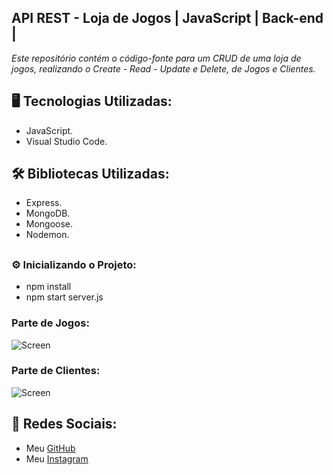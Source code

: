 ## **__API REST - Loja de Jogos | JavaScript | Back-end |__**

<p><em>Este repositório contém o código-fonte para um CRUD de uma loja de jogos, realizando o Create - Read - Update e Delete, de Jogos e Clientes.</em></p>

## <h2>🖥️ Tecnologias Utilizadas:</h2>
<ul>
      <li>JavaScript.</li>
      <li>Visual Studio Code.</li>
</ul>

## <h2>🛠️ Bibliotecas Utilizadas: </h2>
<ul>
      <li>Express.</li>
      <li>MongoDB.</li>
      <li>Mongoose.</li>
      <li>Nodemon.</li>
</ul>

## <h3>⚙️ Inicializando o Projeto:</h3>
<ul>
<li>npm install</li>
<li>npm start server.js</li>
</ul>
<h3>Parte de Jogos: </h3>

![Screen](https://cdn.discordapp.com/attachments/1129425322685767680/1152224025909678080/image.png)

<h3>Parte de Clientes: </h3>

![Screen](https://cdn.discordapp.com/attachments/1129425322685767680/1152224185125445753/image.png)

## 📱 Redes Sociais:
* Meu [GitHub](https://github.com/ViniciusTunes)
* Meu [Instagram](https://www.instagram.com/yng.Vinicius/)
